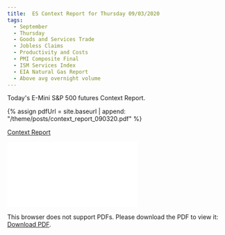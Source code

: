 ```yaml
---
title:  ES Context Report for Thursday 09/03/2020
tags:
  - September
  - Thursday
  - Goods and Services Trade
  - Jobless Claims
  - Productivity and Costs
  - PMI Composite Final
  - ISM Services Index
  - EIA Natural Gas Report
  - Above avg overnight volume
---
```


Today's E-Mini S&P 500 futures Context Report.

{% assign pdfUrl = site.baseurl | append: "/theme/posts/context_report_090320.pdf" %}

<a href="{{pdfUrl}}">Context Report</a>

<object data="{{pdfUrl}}" type="application/pdf" width="700px" height="700px">
    <embed src="{{pdfUrl}}">
        <p>This browser does not support PDFs. Please download the PDF to view it: <a href="{{pdfUrl}}">Download PDF</a>.</p>
    </embed>
</object>

